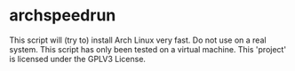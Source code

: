 # archspeedrun
This script will (try to) install Arch Linux very fast. Do not use on a real system. This script has only been tested on a virtual machine. 
This 'project' is licensed under the GPLV3 License. 
